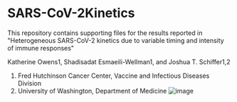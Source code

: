# SARS-CoV-2Kinetics
This repository contains supporting files for the results reported in "Heterogeneous SARS-CoV-2 kinetics due to variable timing and intensity of immune responses"


Katherine Owens1, Shadisadat Esmaeili-Wellman1, and Joshua T. Schiffer1,2


1.	Fred Hutchinson Cancer Center, Vaccine and Infectious Diseases Division
2.	University of Washington, Department of Medicine
![image](https://github.com/lacyk3/SARS-CoV-2Kinetics/assets/22736388/7228af11-474f-4cd7-b9c8-56f38cf15c2c)

